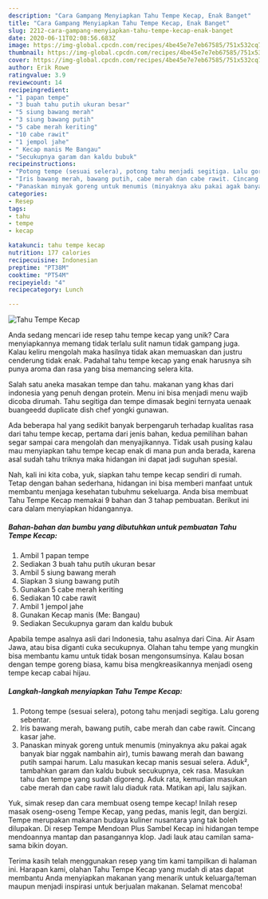 ```yaml
---
description: "Cara Gampang Menyiapkan Tahu Tempe Kecap, Enak Banget"
title: "Cara Gampang Menyiapkan Tahu Tempe Kecap, Enak Banget"
slug: 2212-cara-gampang-menyiapkan-tahu-tempe-kecap-enak-banget
date: 2020-06-11T02:08:56.683Z
image: https://img-global.cpcdn.com/recipes/4be45e7e7eb67585/751x532cq70/tahu-tempe-kecap-foto-resep-utama.jpg
thumbnail: https://img-global.cpcdn.com/recipes/4be45e7e7eb67585/751x532cq70/tahu-tempe-kecap-foto-resep-utama.jpg
cover: https://img-global.cpcdn.com/recipes/4be45e7e7eb67585/751x532cq70/tahu-tempe-kecap-foto-resep-utama.jpg
author: Erik Rowe
ratingvalue: 3.9
reviewcount: 14
recipeingredient:
- "1 papan tempe"
- "3 buah tahu putih ukuran besar"
- "5 siung bawang merah"
- "3 siung bawang putih"
- "5 cabe merah keriting"
- "10 cabe rawit"
- "1 jempol jahe"
- " Kecap manis Me Bangau"
- "Secukupnya garam dan kaldu bubuk"
recipeinstructions:
- "Potong tempe (sesuai selera), potong tahu menjadi segitiga. Lalu goreng sebentar."
- "Iris bawang merah, bawang putih, cabe merah dan cabe rawit. Cincang kasar jahe."
- "Panaskan minyak goreng untuk menumis (minyaknya aku pakai agak banyak biar nggak nambahin air), tumis bawang merah dan bawang putih sampai harum. Lalu masukan kecap manis sesuai selera. Aduk², tambahkan garam dan kaldu bubuk secukupnya, cek rasa. Masukan tahu dan tempe yang sudah digoreng. Aduk rata, kemudian masukan cabe merah dan cabe rawit lalu diaduk rata. Matikan api, lalu sajikan."
categories:
- Resep
tags:
- tahu
- tempe
- kecap

katakunci: tahu tempe kecap 
nutrition: 177 calories
recipecuisine: Indonesian
preptime: "PT38M"
cooktime: "PT54M"
recipeyield: "4"
recipecategory: Lunch

---
```



![Tahu Tempe Kecap](https://img-global.cpcdn.com/recipes/4be45e7e7eb67585/751x532cq70/tahu-tempe-kecap-foto-resep-utama.jpg)

Anda sedang mencari ide resep tahu tempe kecap yang unik? Cara menyiapkannya memang tidak terlalu sulit namun tidak gampang juga. Kalau keliru mengolah maka hasilnya tidak akan memuaskan dan justru cenderung tidak enak. Padahal tahu tempe kecap yang enak harusnya sih punya aroma dan rasa yang bisa memancing selera kita.

Salah satu aneka masakan tempe dan tahu. makanan yang khas dari indonesia yang penuh dengan protein. Menu ini bisa menjadi menu wajib dicoba dirumah. Tahu segitiga dan tempe dimasak begini ternyata uenaak buangeedd duplicate dish chef yongki gunawan.

Ada beberapa hal yang sedikit banyak berpengaruh terhadap kualitas rasa dari tahu tempe kecap, pertama dari jenis bahan, kedua pemilihan bahan segar sampai cara mengolah dan menyajikannya. Tidak usah pusing kalau mau menyiapkan tahu tempe kecap enak di mana pun anda berada, karena asal sudah tahu triknya maka hidangan ini dapat jadi suguhan spesial.


Nah, kali ini kita coba, yuk, siapkan tahu tempe kecap sendiri di rumah. Tetap dengan bahan sederhana, hidangan ini bisa memberi manfaat untuk membantu menjaga kesehatan tubuhmu sekeluarga. Anda bisa membuat Tahu Tempe Kecap memakai 9 bahan dan 3 tahap pembuatan. Berikut ini cara dalam menyiapkan hidangannya.

<!--inarticleads1-->

##### Bahan-bahan dan bumbu yang dibutuhkan untuk pembuatan Tahu Tempe Kecap:

1. Ambil 1 papan tempe
1. Sediakan 3 buah tahu putih ukuran besar
1. Ambil 5 siung bawang merah
1. Siapkan 3 siung bawang putih
1. Gunakan 5 cabe merah keriting
1. Sediakan 10 cabe rawit
1. Ambil 1 jempol jahe
1. Gunakan  Kecap manis (Me: Bangau)
1. Sediakan Secukupnya garam dan kaldu bubuk


Apabila tempe asalnya asli dari Indonesia, tahu asalnya dari Cina. Air Asam Jawa, atau bisa diganti cuka secukupnya. Olahan tahu tempe yang mungkin bisa membantu kamu untuk tidak bosan mengonsumsinya. Kalau bosan dengan tempe goreng biasa, kamu bisa mengkreasikannya menjadi oseng tempe kecap cabai hijau. 

<!--inarticleads2-->

##### Langkah-langkah menyiapkan Tahu Tempe Kecap:

1. Potong tempe (sesuai selera), potong tahu menjadi segitiga. Lalu goreng sebentar.
1. Iris bawang merah, bawang putih, cabe merah dan cabe rawit. Cincang kasar jahe.
1. Panaskan minyak goreng untuk menumis (minyaknya aku pakai agak banyak biar nggak nambahin air), tumis bawang merah dan bawang putih sampai harum. Lalu masukan kecap manis sesuai selera. Aduk², tambahkan garam dan kaldu bubuk secukupnya, cek rasa. Masukan tahu dan tempe yang sudah digoreng. Aduk rata, kemudian masukan cabe merah dan cabe rawit lalu diaduk rata. Matikan api, lalu sajikan.


Yuk, simak resep dan cara membuat oseng tempe kecap! Inilah resep masak oseng-oseng Tempe Kecap, yang pedas, manis legit, dan bergizi. Tempe merupakan makanan budaya kuliner nusantara yang tak boleh dilupakan. Di resep Tempe Mendoan Plus Sambel Kecap ini hidangan tempe mendoannya mantap dan pasangannya klop. Jadi lauk atau camilan sama-sama bikin doyan. 

Terima kasih telah menggunakan resep yang tim kami tampilkan di halaman ini. Harapan kami, olahan Tahu Tempe Kecap yang mudah di atas dapat membantu Anda menyiapkan makanan yang menarik untuk keluarga/teman maupun menjadi inspirasi untuk berjualan makanan. Selamat mencoba!
